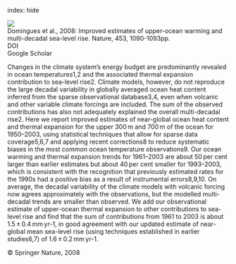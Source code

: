 index: hide

<div class="Citation">
    <div class="Citation-thumb CitationThumb-linked"  data-href="https://doi.org/10.1038/nature07080">
      <img src="https://static.claimspace.cloud/climate-study-static/refs/thumbs/9/Domingues_et_al_2008-thumb.png" />
    </div>

  <div class="Citation-body">
    <div class="Citation-text">Domingues et al., 2008: Improved estimates of upper-ocean warming and multi-decadal sea-level rise. <span class="Article-journal">Nature, </span><span class="Article-volume">453, </span>1090-1093pp.</div>
    <div class="Citation-links">
      <div class="CitationLink" data-href="https://doi.org/10.1038/nature07080">
        <div class="CitationLink-icon CitationLink-Doi"></div>
        <div class="CitationLink-text">DOI</div>
      </div>
      <div class="CitationLink" data-href="https://scholar.google.com/scholar?q=10.1038/nature07080">
        <div class="CitationLink-icon CitationLink-Scholar"></div>
        <div class="CitationLink-text">Google Scholar</div>
      </div>
    </div>
  </div>
</div>

Changes in the climate system’s energy budget are predominantly revealed in ocean temperatures1,2 and the associated thermal expansion contribution to sea-level rise2. Climate models, however, do not reproduce the large decadal variability in globally averaged ocean heat content inferred from the sparse observational database3,4, even when volcanic and other variable climate forcings are included. The sum of the observed contributions has also not adequately explained the overall multi-decadal rise2. Here we report improved estimates of near-global ocean heat content and thermal expansion for the upper 300 m and 700 m of the ocean for 1950–2003, using statistical techniques that allow for sparse data coverage5,6,7 and applying recent corrections8 to reduce systematic biases in the most common ocean temperature observations9. Our ocean warming and thermal expansion trends for 1961–2003 are about 50 per cent larger than earlier estimates but about 40 per cent smaller for 1993–2003, which is consistent with the recognition that previously estimated rates for the 1990s had a positive bias as a result of instrumental errors8,9,10. On average, the decadal variability of the climate models with volcanic forcing now agrees approximately with the observations, but the modelled multi-decadal trends are smaller than observed. We add our observational estimate of upper-ocean thermal expansion to other contributions to sea-level rise and find that the sum of contributions from 1961 to 2003 is about 1.5 ± 0.4 mm yr-1, in good agreement with our updated estimate of near-global mean sea-level rise (using techniques established in earlier studies6,7) of 1.6 ± 0.2 mm yr-1.

<div class="Citation-copy">
&copy; Springer Nature, 2008
</div>